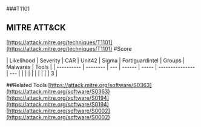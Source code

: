 ###T1101
## MITRE ATT&CK
[https://attack.mitre.org/techniques/T1101](https://attack.mitre.org/techniques/T1101)
#Score

| Likelihood | Severity | CAR | Unit42 | Sigma | Fortiguardintel | Groups | Malwares | Tools |
| ---------- | -------- | --- | ------ | ----- | --------------- | ---  |
 |   |   |   |   |   |   |   |   | 3 |

##Related Tools
[https://attack.mitre.org/software/S0363](https://attack.mitre.org/software/S0363)
[https://attack.mitre.org/software/S0194](https://attack.mitre.org/software/S0194)
[https://attack.mitre.org/software/S0002](https://attack.mitre.org/software/S0002)
[]()
